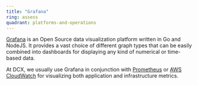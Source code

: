 ```yaml
---
title: "Grafana"
ring: assess
quadrant: platforms-and-operations
---
```


[Grafana](https://grafana.com//) is an Open Source data visualization platform written in Go and NodeJS. It provides a vast choice of different graph types that can be easily combined into dashboards for displaying any kind of numerical or time-based data.

At DCX, we usually use Grafana in conjunction with [Prometheus](https://prometheus.io/) or [AWS CloudWatch](https://prometheus.io/) for visualizing both application and infrastructure metrics.
